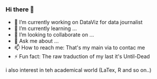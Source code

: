 ### Hi there 👋

- 🔭 I’m currently working on DataViz for data journalist 
- 🌱 I’m currently learning ...
- 👯 I’m looking to collaborate on ...
- 💬 Ask me about ...
- 📫 How to reach me: That's my main via to contac me
- ⚡ Fun fact: The raw traduction of my last it's Until-Dead

i also interest in teh academical world (LaTex, R and so on..) 
